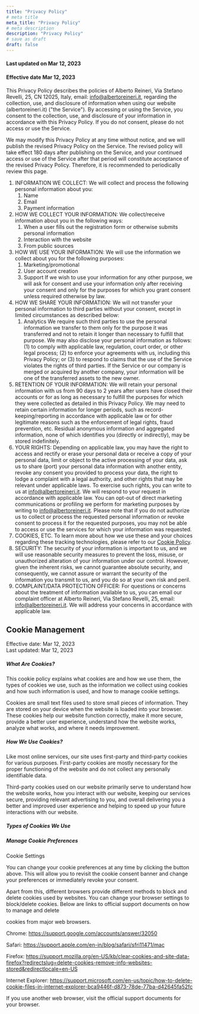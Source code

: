 ```yaml
---
title: "Privacy Policy"
# meta title
meta_title: "Privacy Policy"
# meta description
description: "Privacy Policy"
# save as draft
draft: false
---
```



#### Last updated on Mar 12, 2023
#### Effective date Mar 12, 2023

This Privacy Policy describes the policies of Alberto Reineri, Via Stefano Revelli, 25, CN 12025, Italy, email: info@albertoreineri.it, regarding the collection, use, and disclosure of information when using our website (albertoreineri.it) ("the Service"). By accessing or using the Service, you consent to the collection, use, and disclosure of your information in accordance with this Privacy Policy. If you do not consent, please do not access or use the Service.

We may modify this Privacy Policy at any time without notice, and we will publish the revised Privacy Policy on the Service. The revised policy will take effect 180 days after publishing on the Service, and your continued access or use of the Service after that period will constitute acceptance of the revised Privacy Policy. Therefore, it is recommended to periodically review this page.

1.  INFORMATION WE COLLECT: We will collect and process the following personal information about you:
    1.  Name
    2.  Email
    3.  Payment information
2.  HOW WE COLLECT YOUR INFORMATION: We collect/receive information about you in the following ways:
    1.  When a user fills out the registration form or otherwise submits personal information
    2.  Interaction with the website
    3.  From public sources
3.  HOW WE USE YOUR INFORMATION: We will use the information we collect about you for the following purposes:
    1.  Marketing/promotional
    2.  User account creation
    3.  Support If we wish to use your information for any other purpose, we will ask for consent and use your information only after receiving your consent and only for the purposes for which you grant consent unless required otherwise by law.
4.  HOW WE SHARE YOUR INFORMATION: We will not transfer your personal information to third parties without your consent, except in limited circumstances as described below:
    1.  Analytics We require such third parties to use the personal information we transfer to them only for the purpose it was transferred and not to retain it longer than necessary to fulfill that purpose. We may also disclose your personal information as follows: (1) to comply with applicable law, regulation, court order, or other legal process; (2) to enforce your agreements with us, including this Privacy Policy; or (3) to respond to claims that the use of the Service violates the rights of third parties. If the Service or our company is merged or acquired by another company, your information will be one of the transferred assets to the new owner.
5.  RETENTION OF YOUR INFORMATION: We will retain your personal information with us from 90 days to 2 years after users have closed their accounts or for as long as necessary to fulfill the purposes for which they were collected as detailed in this Privacy Policy. We may need to retain certain information for longer periods, such as record-keeping/reporting in accordance with applicable law or for other legitimate reasons such as the enforcement of legal rights, fraud prevention, etc. Residual anonymous information and aggregated information, none of which identifies you (directly or indirectly), may be stored indefinitely.
6.  YOUR RIGHTS: Depending on applicable law, you may have the right to access and rectify or erase your personal data or receive a copy of your personal data, limit or object to the active processing of your data, ask us to share (port) your personal data information with another entity, revoke any consent you provided to process your data, the right to lodge a complaint with a legal authority, and other rights that may be relevant under applicable laws. To exercise such rights, you can write to us at info@albertoreineri.it. We will respond to your request in accordance with applicable law. You can opt-out of direct marketing communications or profiling we perform for marketing purposes by writing to info@albertoreineri.it. Please note that if you do not authorize us to collect or process the requested personal information or revoke consent to process it for the requested purposes, you may not be able to access or use the services for which your information was requested.
7.  COOKIES, ETC. To learn more about how we use these and your choices regarding these tracking technologies, please refer to our [Cookie Policy](https://privacypolicy.cookieyes.com/albertoreineri.it/privacy-policy).
8.  SECURITY: The security of your information is important to us, and we will use reasonable security measures to prevent the loss, misuse, or unauthorized alteration of your information under our control. However, given the inherent risks, we cannot guarantee absolute security, and consequently, we cannot assure or warrant the security of the information you transmit to us, and you do so at your own risk and peril.
9.  COMPLAINT/DATA PROTECTION OFFICER: For questions or concerns about the treatment of information available to us, you can email our complaint officer at Alberto Reineri, Via Stefano Revelli, 25, email: info@albertoreineri.it. We will address your concerns in accordance with applicable law.

Cookie Management
-------------------
Effective date: Mar 12, 2023\
Last updated: Mar 12, 2023

##### What Are Cookies?

This cookie policy explains what cookies are and how we use them, the types of cookies we use, such as the information we collect using cookies and how such information is used, and how to manage cookie settings.

Cookies are small text files used to store small pieces of information. They are stored on your device when the website is loaded into your browser. These cookies help our website function correctly, make it more secure, provide a better user experience, understand how the website works, analyze what works, and where it needs improvement.

##### How We Use Cookies?

Like most online services, our site uses first-party and third-party cookies for various purposes. First-party cookies are mostly necessary for the proper functioning of the website and do not collect any personally identifiable data.

Third-party cookies used on our website primarily serve to understand how the website works, how you interact with our website, keeping our services secure, providing relevant advertising to you, and overall delivering you a better and improved user experience and helping to speed up your future interactions with our website.

##### Types of Cookies We Use

##### Manage Cookie Preferences

Cookie Settings

You can change your cookie preferences at any time by clicking the button above. This will allow you to revisit the cookie consent banner and change your preferences or immediately revoke your consent.

Apart from this, different browsers provide different methods to block and delete cookies used by websites. You can change your browser settings to block/delete cookies. Below are links to official support documents on how to manage and delete

 cookies from major web browsers.

Chrome: <https://support.google.com/accounts/answer/32050>

Safari: <https://support.apple.com/en-in/blog/safari/sfri11471/mac>

Firefox: <https://support.mozilla.org/en-US/kb/clear-cookies-and-site-data-firefox?redirectslug=delete-cookies-remove-info-websites-stored&redirectlocale=en-US>

Internet Explorer: <https://support.microsoft.com/en-us/topic/how-to-delete-cookie-files-in-internet-explorer-bca9446f-d873-78de-77ba-d42645fa52fc>

If you use another web browser, visit the official support documents for your browser.
